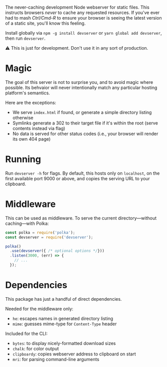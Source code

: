 The never-caching development Node webserver for static files.
This instructs browsers _never_ to cache any requested resources.
If you've ever had to mash _Ctrl/Cmd-R_ to ensure your browser is seeing the latest version of a static site, you'll know this feeling.

Install globally via `npm -g install devserver` or `yarn global add devserver`, then run `devserver`.

⚠️ This is just for development.
Don't use it in any sort of production.

# Magic

The goal of this server is not to surprise you, and to avoid magic where possible.
Its behvaior will never intentionally match any particular hosting platform's semantics.

Here are the exceptions:

* We serve `index.html` if found, or generate a simple directory listing otherwise
* Symlinks generate a 302 to their target file if it's within the root (serve contents instead via flag)
* No data is served for other status codes (i.e., your browser will render its own 404 page)

# Running

Run `devserver -h` for flags.
By default, this hosts only on `localhost`, on the first available port 9000 or above, and copies the serving URL to your clipboard.

# Middleware

This can be used as middleware. To serve the current directory—without caching—with Polka:

```js
const polka = require('polka');
const devserver = require('devserver');

polka()
  .use(devserver({ /* optional options */}))
  .listen(3000, (err) => {
    // ...
  });
```

# Dependencies

This package has just a handful of direct dependencies.

Needed for the middleware only:

* `he`: escapes names in generated directory listing
* `mime`: guesses mime-type for `Content-Type` header

Included for the CLI:

* `bytes`: to display nicely-formatted download sizes
* `chalk`: for color output
* `clipboardy`: copies webserver address to clipboard on start
* `mri`: for parsing command-line arguments
